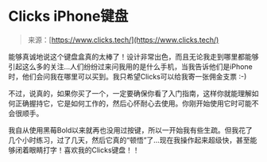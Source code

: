 <!--yml

category: 未分类

date: 2024-05-27 14:29:26

-->

# Clicks iPhone键盘

> 来源：[https://www.clicks.tech/](https://www.clicks.tech/)

能够真诚地说这个键盘盒真的太棒了！设计非常出色，而且无论我走到哪里都能够引起这么多的关注…人们纷纷过来问我用的是什么手机，当我告诉他们是iPhone时，他们会问我在哪里可以买到。我只希望Clicks可以给我寄一张佣金支票 :-)

不过，说真的，如果你买了一个，一定要确保你看了入门指南，这样你就能理解如何正确握持它，它是如何工作的，然后心怀耐心去使用。你刚开始使用它时可能不会很顺手。

我自从使用黑莓Bold以来就再也没用过按键，所以一开始我有些生疏。但我花了几个小时练习，过了几天，然后它真的“顿悟”了…现在我操作起来超级快，甚至能够闭着眼睛打字！喜欢我的Clicks键盘！！
